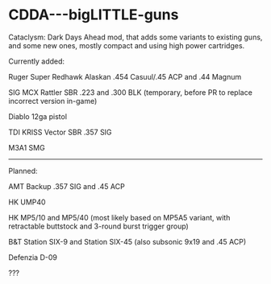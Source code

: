 # CDDA---bigLITTLE-guns
Cataclysm: Dark Days Ahead mod, that adds some variants to existing guns, and some new ones, mostly compact and using high power cartridges.

Currently added: 

Ruger Super Redhawk Alaskan .454 Casuul/.45 ACP and .44 Magnum

SIG MCX Rattler SBR .223 and .300 BLK (temporary, before PR to replace incorrect version in-game)

Diablo 12ga pistol

TDI KRISS Vector SBR .357 SIG

M3A1 SMG

-----------------------------------------------------------------------------------------------------------------------------------------------

Planned:

AMT Backup .357 SIG and .45 ACP

HK UMP40

HK MP5/10 and MP5/40 (most likely based on MP5A5 variant, with retractable buttstock and 3-round burst trigger group)

B&T Station SIX-9 and Station SIX-45 (also subsonic 9x19 and .45 ACP)

Defenzia D-09 

???
